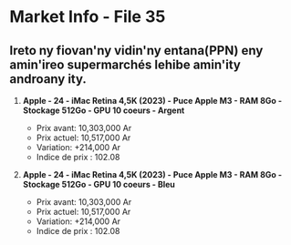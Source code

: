 # Market Info - File 35

## Ireto ny fiovan'ny vidin'ny entana(PPN) eny amin'ireo supermarchés lehibe amin'ity androany ity.

1. **Apple - 24 - iMac Retina 4,5K (2023) - Puce Apple M3 - RAM 8Go - Stockage 512Go - GPU 10 coeurs - Argent**
   - Prix avant: 10,303,000 Ar
   - Prix actuel: 10,517,000 Ar
   - Variation: +214,000 Ar
   - Indice de prix : 102.08

2. **Apple - 24 - iMac Retina 4,5K (2023) - Puce Apple M3 - RAM 8Go - Stockage 512Go - GPU 10 coeurs - Bleu**
   - Prix avant: 10,303,000 Ar
   - Prix actuel: 10,517,000 Ar
   - Variation: +214,000 Ar
   - Indice de prix : 102.08

